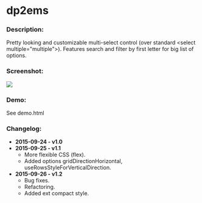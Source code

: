 # dp2ems

<h3>Description:</h3>
Pretty looking and customizable multi-select control (over standard &lt;select multiple=&quot;multiple&quot;&gt;). Features search and filter by first letter for big list of options.

<h3>Screenshot:</h3>
<img src='http://i59.tinypic.com/v7qblx.png'  />

<h3>Demo:</h3>
See demo.html

<h3>Changelog:</h3>
<ul>
<li><b>2015-09-24 - v1.0</b></li>
<li><b>2015-09-25 - v1.1</b>
<ul><li>More flexible CSS (flex).</li>
<li>Added options gridDirectionHorizontal, useRowsStyleForVerticalDirection.</li>
</ul></li>
<li><b>2015-09-26 - v1.2</b><br>
<ul>
<li>Bug fixes.</li>
<li>Refactoring.</li>
<li>Added ext compact style.</li>
</ul></li>
</ul>
